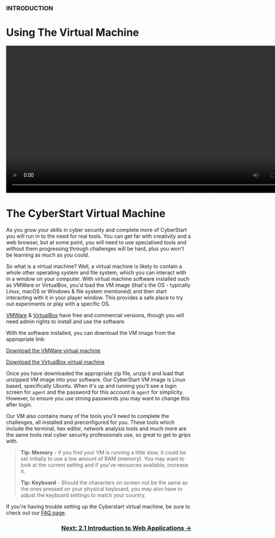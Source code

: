 ### INTRODUCTION
# Using The Virtual Machine

<div align="center">
  <video src="https://github.com/alphyos/Cyberstart-2023/assets/116646389/4e61e666-f983-492f-b770-ec3a8ad0ab63" width="800" />
</div>

# The CyberStart Virtual Machine

As you grow your skills in cyber security and complete more of CyberStart you will run in to the need for real tools. You can get far with creativity and a web browser, but at some point, you will need to use specialised tools and without them progressing through challenges will be hard, plus you won't be learning as much as you could.

So what is a virtual machine? Well, a virtual machine is likely to contain a whole other operating system and file system, which you can interact with in a window on your computer. With virtual machine software installed such as VMWare or VirtualBox, you'd load the VM image (that's the OS - typically Linux, macOS or Windows & file system mentioned) and then start interacting with it in your player window. This provides a safe place to try out experiments or play with a specific OS.

[VMWare](https://www.vmware.com/products/workstation-player/workstation-player-evaluation.html) & [VirtualBox](https://www.virtualbox.org/) have free and commercial versions, though you will need admin rights to install and use the software.

With the software installed, you can download the VM image from the appropriate link:

[Download the VMWare virtual machine](https://drive.google.com/file/d/1i3Tu9GMyNalqRMJyT48eR2Kd2cYEUgc7/view?usp=sharing)

[Download the VirtualBox virtual machine](https://drive.google.com/file/d/1XH6hJVAyj3sPL7a5VpNn1yY97cQcQCHf/view?usp=sharing)

Once you have downloaded the appropriate zip file, unzip it and load that unzipped VM image into your software. Our CyberStart VM image is Linux based, specifically Ubuntu. When it's up and running you'll see a login screen for `agent` and the password for this account is `agent` for simplicity. However, to ensure you use strong passwords you may want to change this after login.

Our VM also contains many of the tools you'll need to complete the challenges, all installed and preconfigured for you. These tools which include the terminal, hex editor, network analysis tools and much more are the same tools real cyber security professionals use, so great to get to grips with.

> **Tip: Memory** - if you find your VM is running a little slow, it could be set initially to use a low amount of RAM (memory). You may want to look at the current setting and if you've resources available, increase it.
> 
> **Tip: Keyboard** - Should the characters on screen not be the same as the ones pressed on your physical keyboard, you may also have to adjust the keyboard settings to match your country.

If you're having trouble setting up the Cyberstart virtual machine, be sure to check out our [FAQ page](https://help.cyberstart.com/help).

### <div dir="rtl">[→ Next: 2.1 Introduction to Web Applications](IntroductiontoWebApplications2.1.md)
